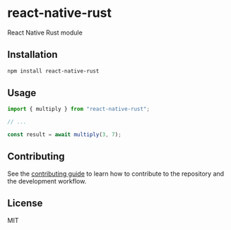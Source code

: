 # react-native-rust

React Native Rust module

## Installation

```sh
npm install react-native-rust
```

## Usage

```js
import { multiply } from "react-native-rust";

// ...

const result = await multiply(3, 7);
```

## Contributing

See the [contributing guide](CONTRIBUTING.md) to learn how to contribute to the repository and the development workflow.

## License

MIT
